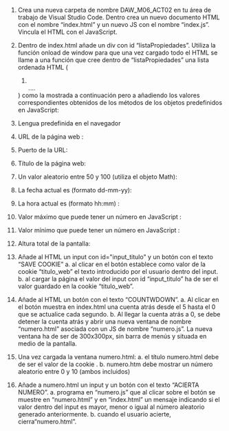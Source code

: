 1.	Crea una nueva carpeta de nombre DAW_M06_ACT02 en tu área de trabajo de Visual Studio Code. Dentro crea un nuevo documento  HTML con el nombre “index.html” y un nuevo JS con el nombre “index.js”.  Vincula el HTML con el JavaScript.
2.	Dentro de index.html añade un div con id “listaPropiedades”. Utiliza la función onload de window para que una vez cargado todo el HTML se llame a una función que cree dentro de “listaPropiedades” una lista ordenada HTML ( <OL> <LI></LI> .... </OL>) como la mostrada a continuación pero a añadiendo los valores correspondientes  obtenidos de los métodos de los objetos predefinidos en JavaScript:
1.	Lengua predefinida en el navegador
2.	URL de la página web :
3.	Puerto de la URL:
4.	Título de la página web:
5.	Un valor aleatorio entre 50 y 100 (utiliza el objeto Math):
6.	La fecha actual es (formato dd-mm-yy): 
7.	La hora actual es (formato hh:mm) : 
8.	Valor máximo que puede tener un número en JavaScript :
9.	Valor mínimo que puede tener un número en JavaScript :
10.	Altura total de la pantalla:

3.	Añade al HTML un input con id="input_titulo" y un botón con el texto “SAVE COOKIE”
a.	al clicar en el botón establece como valor de la cookie “titulo_web” el texto introducido por el usuario dentro del input. 
b.	al cargar la página el valor del input con id “input_titulo” ha de ser el valor guardado en la cookie “titulo_web”.
4.	Añade al HTML un botón con el texto “COUNTWDOWN”.
a.	 Al clicar en el botón muestra en index.html una cuenta atrás desde el 5 hasta el 0 que se actualice cada segundo. 
b.	Al llegar la cuenta atrás a 0, se debe detener la cuenta atrás y abrir una nueva ventana de nombre “numero.html” asociada con un JS de nombre “numero.js”. La nueva ventana ha de ser de 300x300px, sin barra de menús y situada en medio de la pantalla. 
5.	Una vez cargada la ventana numero.html:
a.	el título numero.html debe  de ser el valor de la cookie .
b.	 numero.htm debe mostrar un número aleatorio entre 0 y 10 (ambos incluidos) 
6.	Añade a numero.html un input y un botón con el texto “ACIERTA NUMERO”.
a.	programa en “numero.js” que al clicar sobre el botón se muestre en “numero.html” y en “index.html” un mensaje indicando si el valor dentro del input es mayor, menor o igual al número aleatorio generado anteriormente. 
b.	cuando el usuario acierte, cierra“numero.html”.
